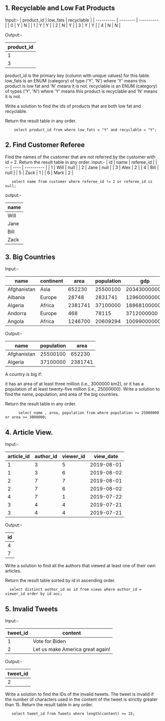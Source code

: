 ## 1. Recyclable and Low Fat Products
Input:-
| product_id | low_fats | recyclable |
| ---------- | -------- | ---------- |
| 0          | Y        | N          |
| 1          | Y        | Y          |
| 2          | N        | Y          |
| 3          | Y        | Y          |
| 4          | N        | N          |

Output:-

| product_id |
| ---------- |
| 1          |
| 3          |

product_id is the primary key (column with unique values) for this table.
low_fats is an ENUM (category) of type ('Y', 'N') where 'Y' means this product is low fat and 'N' means it is not.
recyclable is an ENUM (category) of types ('Y', 'N') where 'Y' means this product is recyclable and 'N' means it is not.
 

Write a solution to find the ids of products that are both low fat and recyclable.

Return the result table in any order.

        select product_id from where low_fats = "Y" and recyclable = "Y";

## 2. Find Customer Referee
Find the names of the customer that are not referred by the customer with id = 2.
Return the result table in any order.
input:-
| id | name | referee_id |
| -- | ---- | ---------- |
| 1  | Will | null       |
| 2  | Jane | null       |
| 3  | Alex | 2          |
| 4  | Bill | null       |
| 5  | Zack | 1          |
| 6  | Mark | 2          |

       select name from customer where referee_id != 2 or referee_id is null;

output:-

| name |
| ---- |
| Will |
| Jane |
| Bill |
| Zack |

## 3. Big Countries
Input:-

| name        | continent | area    | population | gdp          |
| ----------- | --------- | ------- | ---------- | ------------ |
| Afghanistan | Asia      | 652230  | 25500100   | 20343000000  |
| Albania     | Europe    | 28748   | 2831741    | 12960000000  |
| Algeria     | Africa    | 2381741 | 37100000   | 188681000000 |
| Andorra     | Europe    | 468     | 78115      | 3712000000   |
| Angola      | Africa    | 1246700 | 20609294   | 100990000000 | 

Output:-

| name        | population | area    |
| ----------- | ---------- | ------- |
| Afghanistan | 25500100   | 652230  |
| Algeria     | 37100000   | 2381741 |

A country is big if:

it has an area of at least three million (i.e., 3000000 km2), or
it has a population of at least twenty-five million (i.e., 25000000).
Write a solution to find the name, population, and area of the big countries.

Return the result table in any order.

          select name , area, population from where population >= 25000000 or area >= 3000000;

## 4. Article View.
Input:-

| article_id | author_id | viewer_id | view_date  |
| ---------- | --------- | --------- | ---------- |
| 1          | 3         | 5         | 2019-08-01 |
| 1          | 3         | 6         | 2019-08-02 |
| 2          | 7         | 7         | 2019-08-01 |
| 2          | 7         | 6         | 2019-08-02 |
| 4          | 7         | 1         | 2019-07-22 |
| 3          | 4         | 4         | 2019-07-21 |
| 3          | 4         | 4         | 2019-07-21 |

Output:-

| id |
| -- |
| 4  |
| 7  |

Write a solution to find all the authors that viewed at least one of their own articles.

Return the result table sorted by id in ascending order.

      select distinct author_id as id from views where author_id = viewer_id order by id asc;

## 5. Invalid Tweets
Input:-

| tweet_id | content                          |
| -------- | -------------------------------- |
| 1        | Vote for Biden                   |
| 2        | Let us make America great again! |

Output:-

| tweet_id |
| -------- |
| 2        |

Write a solution to find the IDs of the invalid tweets. The tweet is invalid if the number of characters used in the content of the tweet is strictly greater than 15.
Return the result table in any order.
              
       select tweet_id from Tweets where length(content) >= 15;
